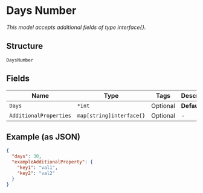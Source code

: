 
# Days Number

*This model accepts additional fields of type interface{}.*

## Structure

`DaysNumber`

## Fields

| Name | Type | Tags | Description |
|  --- | --- | --- | --- |
| `Days` | `*int` | Optional | **Default**: `30` |
| `AdditionalProperties` | `map[string]interface{}` | Optional | - |

## Example (as JSON)

```json
{
  "days": 30,
  "exampleAdditionalProperty": {
    "key1": "val1",
    "key2": "val2"
  }
}
```

